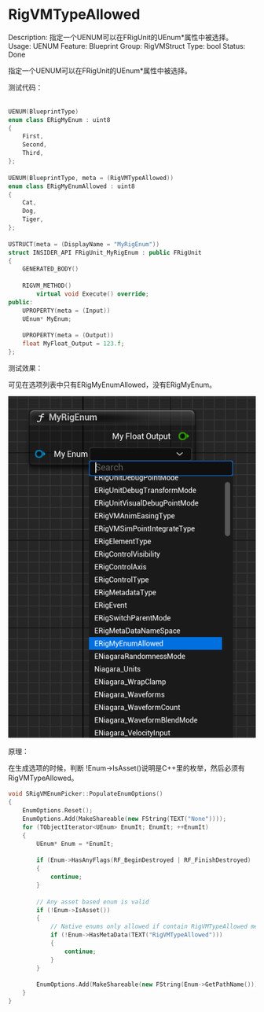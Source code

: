 # RigVMTypeAllowed

Description: 指定一个UENUM可以在FRigUnit的UEnum*属性中被选择。
Usage: UENUM
Feature: Blueprint
Group: RigVMStruct
Type: bool
Status: Done

指定一个UENUM可以在FRigUnit的UEnum*属性中被选择。

测试代码：

```cpp

UENUM(BlueprintType)
enum class ERigMyEnum : uint8
{
	First,
	Second,
	Third,
};

UENUM(BlueprintType, meta = (RigVMTypeAllowed))
enum class ERigMyEnumAllowed : uint8
{
	Cat,
	Dog,
	Tiger,
};

USTRUCT(meta = (DisplayName = "MyRigEnum"))
struct INSIDER_API FRigUnit_MyRigEnum : public FRigUnit
{
	GENERATED_BODY()

	RIGVM_METHOD()
		virtual void Execute() override;
public:
	UPROPERTY(meta = (Input))
	UEnum* MyEnum;

	UPROPERTY(meta = (Output))
	float MyFloat_Output = 123.f;
};
```

测试效果：

可见在选项列表中只有ERigMyEnumAllowed，没有ERigMyEnum。

![Untitled](RigVMTypeAllowed/Untitled.png)

原理：

在生成选项的时候，判断 !Enum->IsAsset()说明是C++里的枚举，然后必须有RigVMTypeAllowed。

```cpp
void SRigVMEnumPicker::PopulateEnumOptions()
{
	EnumOptions.Reset();
	EnumOptions.Add(MakeShareable(new FString(TEXT("None"))));
	for (TObjectIterator<UEnum> EnumIt; EnumIt; ++EnumIt)
	{
		UEnum* Enum = *EnumIt;

		if (Enum->HasAnyFlags(RF_BeginDestroyed | RF_FinishDestroyed) || !Enum->HasAllFlags(RF_Public))
		{
			continue;
		}

		// Any asset based enum is valid
		if (!Enum->IsAsset())
		{
			// Native enums only allowed if contain RigVMTypeAllowed metadata
			if (!Enum->HasMetaData(TEXT("RigVMTypeAllowed")))
			{
				continue;
			}
		}

		EnumOptions.Add(MakeShareable(new FString(Enum->GetPathName())));
	}
}
```